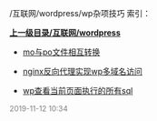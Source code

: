 /互联网/wordpress/wp杂项技巧 索引：


**[上一级目录/互联网/wordpress](/互联网/wordpress/index.md)**

- [mo与po文件相互转换](/互联网/wordpress/wp杂项技巧/mo与po文件相互转换.md)

- [nginx反向代理实现wp多域名访问](/互联网/wordpress/wp杂项技巧/nginx反向代理实现wp多域名访问.md)

- [wp查看当前页面执行的所有sql](/互联网/wordpress/wp杂项技巧/wp查看当前页面执行的所有sql.md)


<font size=2 color='grey'> 2019-11-12 10:34 </font>
